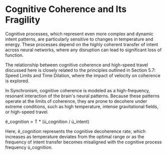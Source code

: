 # Cognitive Coherence and Its Fragility

Cognitive processes, which represent even more complex and dynamic
intent patterns, are particularly sensitive to changes in temperature
and energy. These processes depend on the highly coherent transfer of
intent across neural networks, where any disruption can lead to
significant loss of function.

The relationship between cognitive coherence and high-speed travel
discussed here is closely related to the principles outlined in Section
5.7: Speed Limits and Time Dilation, where the impact of velocity on
coherence is explored.

In Synchronism, cognitive coherence is modeled as a high-frequency,
resonant interaction of the brain\'s neural patterns. Because these
patterns operate at the limits of coherence, they are prone to decohere
under extreme conditions, such as high temperature, intense
gravitational fields, or high-speed travel.

ë_cognition ∝ T \* (ù_cognition / ù_intent)

Here, ë_cognition represents the cognitive decoherence rate, which
increases as temperature deviates from the optimal range or as the
frequency of intent transfer becomes misaligned with the cognitive
process frequency ù_cognition.